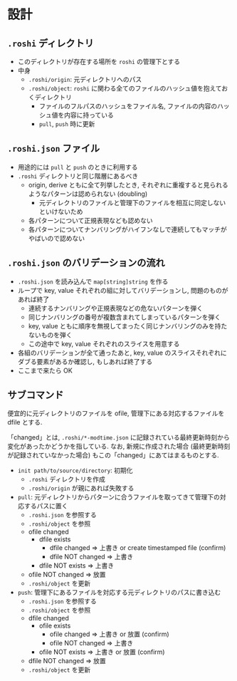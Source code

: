 # 設計

## `.roshi` ディレクトリ

- このディレクトリが存在する場所を `roshi` の管理下とする
- 中身
  - `.roshi/origin`: 元ディレクトリへのパス
  - `.roshi/object`: `roshi` に関わる全てのファイルのハッシュ値を抱えておくディレクトリ
    - ファイルのフルパスのハッシュをファイル名, ファイルの内容のハッシュ値を内容に持っている
    - `pull`, `push` 時に更新

## `.roshi.json` ファイル

- 用途的には `pull` と `push` のときに利用する
- `.roshi` ディレクトリと同じ階層にあるべき
  - origin, derive ともに全て列挙したとき, それぞれに重複すると見られるようなパターンは認められない (doubling)
    - 元ディレクトリのファイルと管理下のファイルを相互に同定しないといけないため
  - 各パターンについて正規表現なども認めない
  - 各パターンについてナンバリングがハイフンなしで連続してもマッチがやばいので認めない

## `.roshi.json` のバリデーションの流れ

- `.roshi.json` を読み込んで `map[string]string` を作る
- ループで key, value それぞれの組に対してバリデーションし, 問題のものがあれば終了
  - 連続するナンバリングや正規表現などの危ないパターンを弾く
  - 同じナンバリングの番号が複数含まれてしまっているパターンを弾く
  - key, value ともに順序を無視してまったく同じナンバリングのみを持たないものを弾く
  - この途中で key, value それぞれのスライスを用意する
- 各組のバリデーションが全て通ったあと, key, value のスライスそれぞれにダブる要素があるか確認し, もしあれば終了する
- ここまで来たら OK

## サブコマンド

便宜的に元ディレクトリのファイルを ofile, 管理下にある対応するファイルを dfile とする.

「changed」とは, `.roshi/*-modtime.json` に記録されている最終更新時刻から変化があったかどうかを指している. なお, 新規に作成された場合 (最終更新時刻が記録されていなかった場合) もこの「changed」にあてはまるものとする.

- `init path/to/source/directory`: 初期化
  - `.roshi` ディレクトリを作成
  - `.roshi/origin` が親にあれば失敗する
- `pull`: 元ディレクトリからパターンに合うファイルを取ってきて管理下の対応するパスに置く
  - `.roshi.json` を参照する
  - `.roshi/object` を参照
  - ofile changed
    - dfile exists
      - dfile changed => 上書き or create timestamped file (confirm)
      - dfile NOT changed => 上書き
    - dfile NOT exists => 上書き
  - ofile NOT changed => 放置
  - `.roshi/object` を更新
- `push`: 管理下にあるファイルを対応する元ディレクトリのパスに書き込む
  - `.roshi.json` を参照する
  - `.roshi/object` を参照
  - dfile changed
    - ofile exists
      - ofile changed => 上書き or 放置 (confirm)
      - ofile NOT changed => 上書き
    - ofile NOT exists => 上書き or 放置 (confirm)
  - dfile NOT changed => 放置
  - `.roshi/object` を更新
